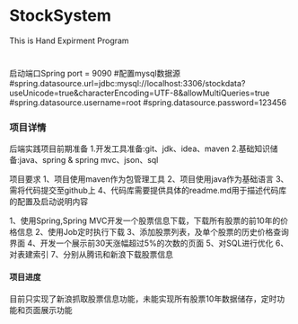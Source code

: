 # StockSystem
This is Hand Expirment Program
#
启动端口Spring port = 9090
#配置mysql数据源
#spring.datasource.url=jdbc:mysql://localhost:3306/stockdata?useUnicode=true&characterEncoding=UTF-8&allowMultiQueries=true
#spring.datasource.username=root
#spring.datasource.password=123456

### 项目详情
后端实践项目前期准备
1.开发工具准备:git、jdk、idea、maven
2.基础知识储备:java、spring & spring mvc、json、sql

项目要求
1、项目使用maven作为包管理工具
2、项目使用java作为基础语言
3、需将代码提交至github上
4、代码库需要提供具体的readme.md用于描述代码库的配置及启动说明内容

1、使用Spring,Spring MVC开发一个股票信息下载，下载所有股票的前10年的价格信息
2、使用Job定时执行下载
3、添加股票列表，及单个股票的历史价格查询界面
4、开发一个展示前30天涨幅超过5%的次数的页面
5、对SQL进行优化
6、对表建索引
7、分别从腾讯和新浪下载股票信息

#### 项目进度
目前只实现了新浪抓取股票信息功能，未能实现所有股票10年数据储存，定时功能和页面展示功能

